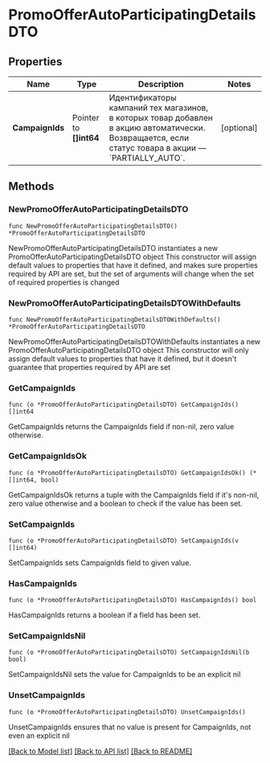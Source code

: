 # PromoOfferAutoParticipatingDetailsDTO

## Properties

Name | Type | Description | Notes
------------ | ------------- | ------------- | -------------
**CampaignIds** | Pointer to **[]int64** | Идентификаторы кампаний тех магазинов, в которых товар добавлен в акцию автоматически.  Возвращается, если статус товара в акции — &#x60;PARTIALLY_AUTO&#x60;.  | [optional] 

## Methods

### NewPromoOfferAutoParticipatingDetailsDTO

`func NewPromoOfferAutoParticipatingDetailsDTO() *PromoOfferAutoParticipatingDetailsDTO`

NewPromoOfferAutoParticipatingDetailsDTO instantiates a new PromoOfferAutoParticipatingDetailsDTO object
This constructor will assign default values to properties that have it defined,
and makes sure properties required by API are set, but the set of arguments
will change when the set of required properties is changed

### NewPromoOfferAutoParticipatingDetailsDTOWithDefaults

`func NewPromoOfferAutoParticipatingDetailsDTOWithDefaults() *PromoOfferAutoParticipatingDetailsDTO`

NewPromoOfferAutoParticipatingDetailsDTOWithDefaults instantiates a new PromoOfferAutoParticipatingDetailsDTO object
This constructor will only assign default values to properties that have it defined,
but it doesn't guarantee that properties required by API are set

### GetCampaignIds

`func (o *PromoOfferAutoParticipatingDetailsDTO) GetCampaignIds() []int64`

GetCampaignIds returns the CampaignIds field if non-nil, zero value otherwise.

### GetCampaignIdsOk

`func (o *PromoOfferAutoParticipatingDetailsDTO) GetCampaignIdsOk() (*[]int64, bool)`

GetCampaignIdsOk returns a tuple with the CampaignIds field if it's non-nil, zero value otherwise
and a boolean to check if the value has been set.

### SetCampaignIds

`func (o *PromoOfferAutoParticipatingDetailsDTO) SetCampaignIds(v []int64)`

SetCampaignIds sets CampaignIds field to given value.

### HasCampaignIds

`func (o *PromoOfferAutoParticipatingDetailsDTO) HasCampaignIds() bool`

HasCampaignIds returns a boolean if a field has been set.

### SetCampaignIdsNil

`func (o *PromoOfferAutoParticipatingDetailsDTO) SetCampaignIdsNil(b bool)`

 SetCampaignIdsNil sets the value for CampaignIds to be an explicit nil

### UnsetCampaignIds
`func (o *PromoOfferAutoParticipatingDetailsDTO) UnsetCampaignIds()`

UnsetCampaignIds ensures that no value is present for CampaignIds, not even an explicit nil

[[Back to Model list]](../README.md#documentation-for-models) [[Back to API list]](../README.md#documentation-for-api-endpoints) [[Back to README]](../README.md)


